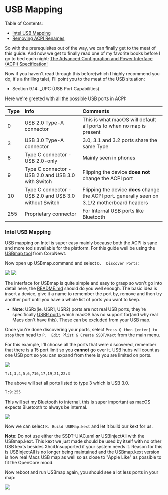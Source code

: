 # USB Mapping

Table of Contents:

* [Intel USB Mapping](#intel-usb-mapping)
* [Removing ACPI Renames](#removing-acpi-renames)

So with the prerequisites out of the way, we can finally get to the meat of this guide. And now we get to finally read one of my favorite books before I go to bed each night: [The Advanced Configuration and Power Interface (ACPI) Specification!](https://uefi.org/sites/default/files/resources/ACPI_6_3_final_Jan30.pdf)

Now if you haven't read through this before(which I highly recommend you do, it's a thrilling tale), I'll point you to the meat of the USB situation:

* Section 9.14: _UPC (USB Port Capabilities)

Here we're greeted with all the possible USB ports in ACPI:

| Type | Info | Comments |
| :--- | :--- | :--- |
| 0 | USB 2.0 Type-A connector | This is what macOS will default all ports to when no map is present |
| 3 | USB 3.0 Type-A connector | 3.0, 3.1 and 3.2 ports share the same Type |
| 8 | Type C connector - USB 2.0-only | Mainly seen in phones
| 9 | Type C connector - USB 2.0 and USB 3.0 with Switch | Flipping the device **does not** change the ACPI port |
| 10 | Type C connector - USB 2.0 and USB 3.0 without Switch | Flipping the device **does** change the ACPI port. generally seen on 3.1/2 motherboard headers |
| 255 | Proprietary connector | For Internal USB ports like Bluetooth |

### Intel USB Mapping

USB mapping on Intel is super easy mainly because both the ACPI is sane and more tools available for the platform. For this guide well be using the [USBmap tool](https://github.com/corpnewt/USBMap) from CorpNewt.

Now open up USBmap.command and select `D.  Discover Ports`:

![](../../images/post-install/usb-md/usb-map-start.png)
![](../../images/post-install/usb-md/mapping.png)

The interface for USBmap is quite simple and easy to grasp so won't go into detail here, the [README.md](https://github.com/corpnewt/USBMap) should do you well enough. The basic idea is insert a device, give it a name to remember the port by, remove and then try another port until you have a whole list of ports you want to keep.

* **Note**: USRx(ie. USR1, USR2) ports are not real USB ports, they're specifically [USBR ports](https://software.intel.com/content/www/us/en/develop/documentation/amt-developer-guide/top/storage-redirection.html) which macOS has no support for(and why real Macs don't have this). These can be excluded from your USB map.

Once you're done discovering your ports, select `Press Q then [enter] to stop` then head to `P.  Edit Plist & Create SSDT/Kext` from the main menu.

For this example, I'll choose all the ports that were discovered, remember that there is a 15 port limit so you **cannot** go over it. USB hubs will count as one USB port so you can expand from there is you are limited on ports.

![](../../images/post-install/usb-md/255.png)

```text
T:1,3,4,5,6,716,17,19,21,22:3
```

The above will set all ports listed to type 3 which is USB 3.0.

```text
T:9:255
```

This will set my Bluetooth to internal, this is super important as macOS expects Bluetooth to always be internal.

![](../../images/post-install/usb-md/build-map.png)

Now we can select `K. Build USBMap.kext` and let it build our kext for us.

**Note**: Do not use either the SSDT-UIAC.aml **or** USBInjectAll with the USBmap.kext. This kext we just made should be used by itself with no other USB kexts besides XhciUnsupported if your system needs it. Reason for this is USBInjectAll is no longer being maintained and the USBmap.kext version is how real Macs USB map as well so as close to "Apple Like" as possible to fit the OpenCore mood.

Now reboot and run USBmap again, you should see a lot less ports in your map:

![](../../images/post-install/usb-md/usb-done.png)
